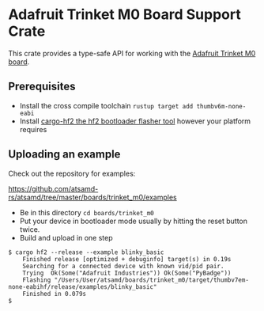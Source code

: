 # Adafruit Trinket M0 Board Support Crate

This crate provides a type-safe API for working with the [Adafruit Trinket M0
board](https://www.adafruit.com/product/3500).

## Prerequisites
* Install the cross compile toolchain `rustup target add thumbv6m-none-eabi`
* Install [cargo-hf2 the hf2 bootloader flasher tool](https://crates.io/crates/cargo-hf2) however your platform requires

## Uploading an example
Check out the repository for examples:

https://github.com/atsamd-rs/atsamd/tree/master/boards/trinket_m0/examples

* Be in this directory `cd boards/trinket_m0`
* Put your device in bootloader mode usually by hitting the reset button twice.
* Build and upload in one step
```
$ cargo hf2 --release --example blinky_basic
    Finished release [optimized + debuginfo] target(s) in 0.19s
    Searching for a connected device with known vid/pid pair.
    Trying  Ok(Some("Adafruit Industries")) Ok(Some("PyBadge"))
    Flashing "/Users/User/atsamd/boards/trinket_m0/target/thumbv7em-none-eabihf/release/examples/blinky_basic"
    Finished in 0.079s
$
```